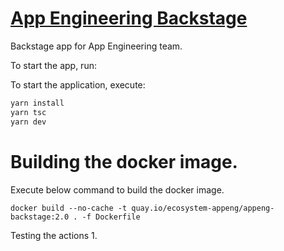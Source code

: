 # [App Engineering Backstage](https://github.com/RHEcosystemAppEng/app-eng-backstage)

Backstage app for App Engineering team.

To start the app, run:

To start the application, execute:
```sh
yarn install
yarn tsc
yarn dev
```

# Building the docker image.

Execute below command to build the docker image.

```shell
docker build --no-cache -t quay.io/ecosystem-appeng/appeng-backstage:2.0 . -f Dockerfile
```

Testing the actions 1.
